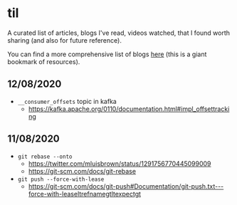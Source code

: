 # til

A curated list of articles, blogs I've read, videos watched, that I found worth sharing (and also for future reference).

You can find a more comprehensive list of blogs [here](https://github.com/agrim123/reading-material) (this is a giant bookmark of resources).

## 12/08/2020
- `__consumer_offsets` topic in kafka
    - https://kafka.apache.org/0110/documentation.html#impl_offsettracking

## 11/08/2020

- `git rebase --onto`
    - https://twitter.com/mluisbrown/status/1291756770445099009
    - https://git-scm.com/docs/git-rebase
- `git push --force-with-lease`
    - https://git-scm.com/docs/git-push#Documentation/git-push.txt---force-with-leaseltrefnamegtltexpectgt

